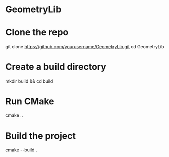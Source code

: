 # GeometryLib

# Clone the repo
git clone https://github.com/yourusername/GeometryLib.git
cd GeometryLib

# Create a build directory
mkdir build && cd build

# Run CMake
cmake ..

# Build the project
cmake --build .

